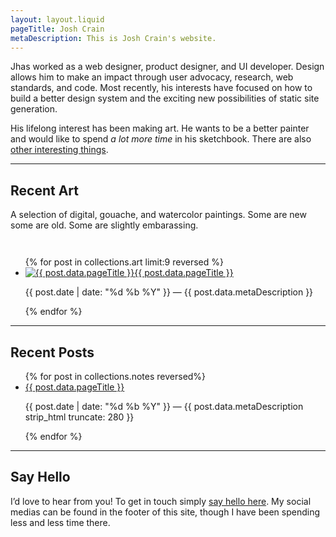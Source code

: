 ```yaml
---
layout: layout.liquid
pageTitle: Josh Crain
metaDescription: This is Josh Crain's website.
---
```

<p class="text--larger"><span class="dropcap">J</span>has worked as a web designer, product designer, and UI developer. Design allows him to make an impact through user advocacy, research, web standards, and code. Most recently, his interests have focused on how to build a better design system and the exciting new possibilities of static site generation.</p>
<p class="text--larger">His lifelong interest has been making art. He wants to be a better painter and would like to spend <em>a lot more time</em> in his sketchbook. There are also <a href="/notes/other-interesting-things/">other interesting things</a>.</p>

<hr>

## Recent Art
A selection of digital, gouache, and watercolor paintings. Some are new some are old. Some are slightly embarassing. 

<ul class="flex--articles flex--articles--3 pull--both" style="padding-top:2em;">
{% for post in collections.art limit:9 reversed %}
<li>    
    <a href="{{ post.url }}" class="text--larger"><img src="{{post.data.metaImage}}" alt="{{ post.data.pageTitle }}">{{ post.data.pageTitle }}</a>
    <p><span class="text--secondary small-caps">{{ post.date | date: "%d %b %Y" }}</span> &mdash; {{ post.data.metaDescription }}</p>
</li>
{% endfor %} 
</ul>

<hr>

## Recent Posts
<ul class="list--articles">
{% for post in collections.notes reversed%}
<li>    
    <a href="{{ post.url }}" class="text--larger">{{ post.data.pageTitle }}</a>
    <p><span class="text--secondary small-caps">{{ post.date | date: "%d %b %Y" }}</span> &mdash; {{ post.data.metaDescription strip_html truncate: 280 }}</p>
</li>
{% endfor %} 
</ul>

<hr>

## Say Hello
I’d love to hear from you! To get in touch simply [say hello here](/say-hello/). My social medias can be found in the footer of this site, though I have been spending less and less time there. 